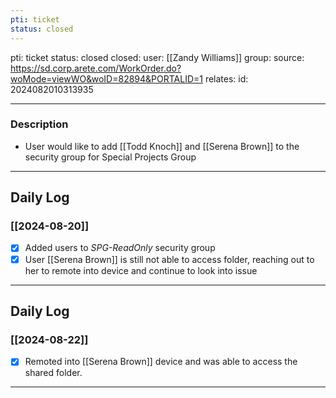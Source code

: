 ```yaml
---
pti: ticket
status: closed
---
```

pti: ticket 
status: closed
closed: 
user: [[Zandy Williams]]
group: 
source: https://sd.corp.arete.com/WorkOrder.do?woMode=viewWO&woID=82894&PORTALID=1
relates: 
id: 2024082010313935

---
### Description
- User would like to add [[Todd Knoch]] and [[Serena Brown]] to the security group for Special Projects Group
---
## Daily Log
### [[2024-08-20]]
- [x] Added users to *SPG-ReadOnly* security group
- [x] User [[Serena Brown]] is still not able to access folder, reaching out to her to remote into device and continue to look into issue
---
## Daily Log
### [[2024-08-22]]
- [x] Remoted into [[Serena Brown]] device and was able to access the shared folder.
---









